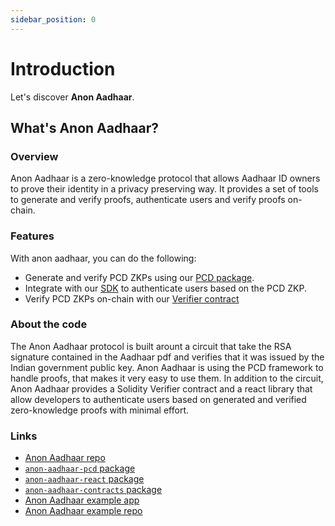 ```yaml
---
sidebar_position: 0
---
```


# Introduction

Let's discover **Anon Aadhaar**.

## What's Anon Aadhaar?

### Overview

Anon Aadhaar is a zero-knowledge protocol that allows Aadhaar ID owners to prove their identity in a privacy preserving way. It provides a set of tools to generate and verify proofs, authenticate users and verify proofs on-chain.

### Features

With anon aadhaar, you can do the following:

- Generate and verify PCD ZKPs using our [PCD package](https://github.com/privacy-scaling-explorations/anon-aadhaar/tree/main/packages/anon-aadhaar-pcd).
- Integrate with our [SDK](https://github.com/privacy-scaling-explorations/anon-aadhaar/tree/main/packages/anon-aadhaar-react) to authenticate users based on the PCD ZKP.
- Verify PCD ZKPs on-chain with our [Verifier contract](https://github.com/privacy-scaling-explorations/anon-aadhaar/tree/main/packages/anon-aadhaar-contracts)

### About the code

The Anon Aadhaar protocol is built arount a circuit that take the RSA signature contained in the Aadhaar pdf and verifies that it was issued by the Indian government public key. Anon Aadhaar is using the PCD framework to handle proofs, that makes it very easy to use them.
In addition to the circuit, Anon Aadhaar provides a Solidity Verifier contract and a react library that allow developers to authenticate users based on generated and verified zero-knowledge proofs with minimal effort.

### Links

- [Anon Aadhaar repo](https://github.com/privacy-scaling-explorations/anon-aadhaar)
- [`anon-aadhaar-pcd` package](https://www.npmjs.com/package/anon-aadhaar-pcd)
- [`anon-aadhaar-react` package](https://www.npmjs.com/package/anon-aadhaar-react)
- [`anon-aadhaar-contracts` package](https://www.npmjs.com/package/anon-aadhaar-contracts)
- [Anon Aadhaar example app](https://anon-aadhaar-example.vercel.app/)
- [Anon Aadhaar example repo](https://github.com/anon-aadhaar-private)
